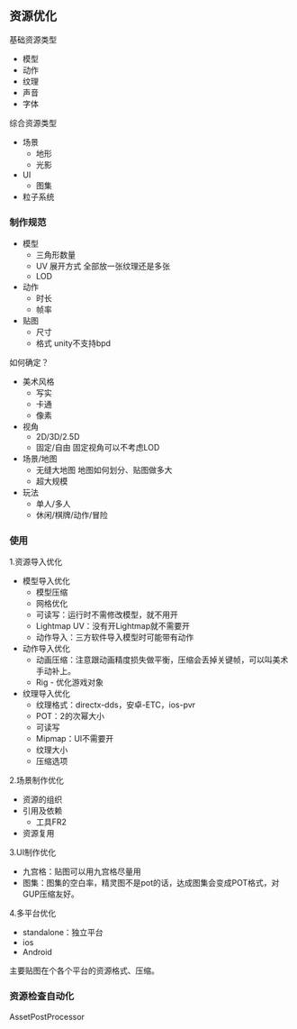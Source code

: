 ## 资源优化

基础资源类型

-   模型
-   动作
-   纹理
-   声音
-   字体

综合资源类型

-   场景
    -   地形
    -   光影
-   UI
    -   图集
-   粒子系统

### 制作规范

-   模型
    -   三角形数量
    -   UV 展开方式 全部放一张纹理还是多张
    -   LOD
-   动作
    -   时长
    -   帧率
-   贴图
    -   尺寸
    -   格式 unity不支持bpd

如何确定？

-   美术风格
    -   写实
    -   卡通
    -   像素
-   视角
    -   2D/3D/2.5D
    -   固定/自由 固定视角可以不考虑LOD
-   场景/地图
    -   无缝大地图 地图如何划分、贴图做多大
    -   超大规模
-   玩法
    -   单人/多人
    -   休闲/棋牌/动作/冒险

### 使用

1.资源导入优化

-   模型导入优化
    -   模型压缩
    -   网格优化
    -   可读写：运行时不需修改模型，就不用开
    -   Lightmap UV：没有开Lightmap就不需要开
    -   动作导入：三方软件导入模型时可能带有动作
-   动作导入优化
    -   动画压缩：注意跟动画精度损失做平衡，压缩会丢掉关键帧，可以叫美术手动补上。
    -   Rig - 优化游戏对象
-   纹理导入优化
    -   纹理格式：directx-dds，安卓-ETC，ios-pvr
    -   POT：2的次幂大小
    -   可读写
    -   Mipmap：UI不需要开
    -   纹理大小
    -   压缩选项

2.场景制作优化

-   资源的组织
-   引用及依赖
    -   工具FR2
-   资源复用

3.UI制作优化

-   九宫格：贴图可以用九宫格尽量用
-   图集：图集的空白率，精灵图不是pot的话，达成图集会变成POT格式，对GUP压缩友好。

4.多平台优化

-   standalone：独立平台
-   ios
-   Android

主要贴图在个各个平台的资源格式、压缩。

### 资源检查自动化

AssetPostProcessor
